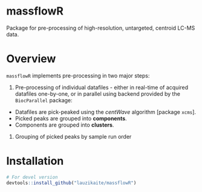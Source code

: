 
massflowR
=========

Package for pre-processing of high-resolution, untargeted, centroid LC-MS data.

Overview
========

`massflowR` implements pre-processing in two major steps:

1.  Pre-processing of individual datafiles - either in real-time of acquired datafiles one-by-one, or in parallel using backend provided by the `BiocParallel` package:

-   Datafiles are pick-peaked using the *centWave* algorithm \[package `xcms`\].
-   Picked peaks are grouped into **components**.
-   Components are grouped into **clusters**.

1.  Grouping of picked peaks by sample run order

Installation
============

``` r
# For devel version
devtools::install_github("lauzikaite/massflowR")
```

